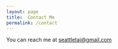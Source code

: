 ```yaml
---
layout: page
title:  Contact Me
permalink: /contact
---
```

You can reach me at <a href="mailto:seattletaj@gmail.com">seattletaj@gmail.com</a>